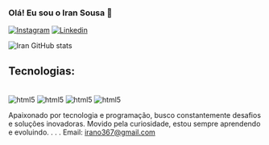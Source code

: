 
 ### Olá! Eu sou o Iran Sousa 👋

 [![Instagram](	https://img.shields.io/badge/Instagram-E4405F?style=for-the-badge&logo=instagram&logoColor=white)](https://www.instagram.com/sousairan25/)
 [![Linkedin]( https://img.shields.io/badge/LinkedIn-0077B5?style=for-the-badge&logo=linkedin&logoColor=white)](https://www.linkedin.com/in/iran-sousa-a82525169/)

![Iran GitHub stats](https://github-readme-stats.vercel.app/api?username=IranSousa&show_icons=true&theme=dracula)

## Tecnologias: 

<div style='display: inline_block'><br/>
    <img align="center" alt="html5"src="https://img.shields.io/badge/HTML-239120?style=for-the-badge&logo=html5&logoColor=white"/>
    <img align="center" alt="html5"src="https://img.shields.io/badge/PHP-777BB4?style=for-the-badge&logo=php&logoColor=white"/>
    <img align="center" alt="html5"src="https://img.shields.io/badge/Java-ED8B00?style=for-the-badge&logo=openjdk&logoColor=white"/>
    <img align="center" alt="html5"src="https://img.shields.io/badge/CSS-239120?&style=for-the-badge&logo=css3&logoColor=white"/>
</div>

Apaixonado por tecnologia e programação, busco constantemente desafios e soluções inovadoras. Movido pela curiosidade, estou sempre aprendendo e evoluindo. 
.
.
.
Email: irano367@gmail.com
